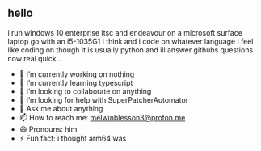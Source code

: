 ## hello
i run windows 10 enterprise ltsc and endeavour on a microsoft surface laptop go with an i5-1035G1 i think and i code on whatever language i feel like coding on though it is usually python and ill answer githubs questions now real quick...
- 🔭 I’m currently working on nothing
- 🌱 I’m currently learning typescript
- 👯 I’m looking to collaborate on anything
- 🤔 I’m looking for help with SuperPatcherAutomator
- 💬 Ask me about anything
- 📫 How to reach me: melwinblesson3@proton.me
- 😄 Pronouns: him
- ⚡ Fun fact: i thought arm64 was 
